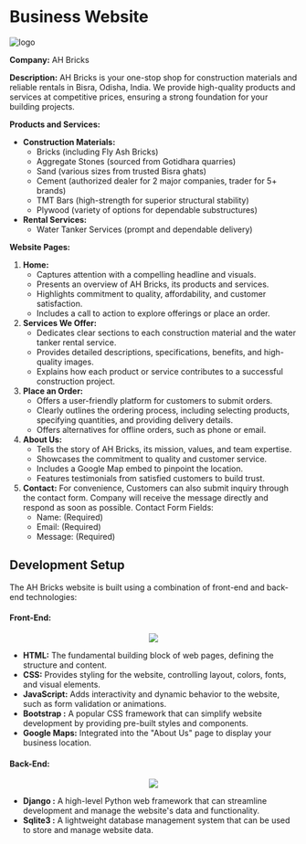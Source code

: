 # **Business Website**

![logo](https://github.com/akhtarmdsaad/business-website/assets/57033728/3602ec89-16db-4a4b-a145-db05560b565b)

**Company:** AH Bricks


**Description:** AH Bricks is your one-stop shop for construction materials and reliable rentals in Bisra, Odisha, India. We provide high-quality products and services at competitive prices, ensuring a strong foundation for your building projects.

**Products and Services:**

* **Construction Materials:**
    * Bricks (including Fly Ash Bricks)
    * Aggregate Stones (sourced from Gotidhara quarries)
    * Sand (various sizes from trusted Bisra ghats)
    * Cement (authorized dealer for 2 major companies, trader for 5+ brands)
    * TMT Bars (high-strength for superior structural stability)
    * Plywood (variety of options for dependable substructures)
* **Rental Services:**
    * Water Tanker Services (prompt and dependable delivery)

**Website Pages:**

1. **Home:**
    * Captures attention with a compelling headline and visuals.
    * Presents an overview of AH Bricks, its products and services.
    * Highlights commitment to quality, affordability, and customer satisfaction.
    * Includes a call to action to explore offerings or place an order.
2. **Services We Offer:**
    * Dedicates clear sections to each construction material and the water tanker rental service.
    * Provides detailed descriptions, specifications, benefits, and high-quality images.
    * Explains how each product or service contributes to a successful construction project.
3. **Place an Order:**
    * Offers a user-friendly platform for customers to submit orders.
    * Clearly outlines the ordering process, including selecting products, specifying quantities, and providing delivery details.
    * Offers alternatives for offline orders, such as phone or email.
4. **About Us:**
    * Tells the story of AH Bricks, its mission, values, and team expertise.
    *  Showcases the commitment to quality and customer service.
    * Includes a Google Map embed to pinpoint the location.
    * Features testimonials from satisfied customers to build trust.
5. **Contact:**
    For convenience, Customers can also submit inquiry through the contact form. Company will receive the message directly and respond as soon as possible.
    Contact Form Fields:
    - Name: (Required)
    - Email: (Required)
    - Message: (Required)

## Development Setup

The AH Bricks website is built using a combination of front-end and back-end technologies:  
#### **Front-End:**  
  <p align="center">
  <a href="https://skillicons.dev">
    <img src="https://skillicons.dev/icons?i=html,css,js,bootstrap" />
  </a>
</p>

* **HTML:** The fundamental building block of web pages, defining the structure and content.
* **CSS:** Provides styling for the website, controlling layout, colors, fonts, and visual elements.
* **JavaScript:** Adds interactivity and dynamic behavior to the website, such as form validation or animations.
* **Bootstrap :** A popular CSS framework that can simplify website development by providing pre-built styles and components.
* **Google Maps:** Integrated into the "About Us" page to display your business location.

#### **Back-End:**
<p align="center">
  <a href="https://skillicons.dev">
    <img src="https://skillicons.dev/icons?i=django,sqlite" />
  </a>
</p>


* **Django :** A high-level Python web framework that can streamline development and manage the website's data and functionality.
* **Sqlite3 :** A lightweight database management system that can be used to store and manage website data.

